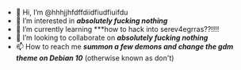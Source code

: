 - 👋 Hi, I’m @hhhjjhfdffdiidfiudfiuifdu
- 👀 I’m interested in ***absolutely fucking nothing***
- 🌱 I’m currently learning ***how to hack into serev4egrras??!!!!
- 💞️ I’m looking to collaborate on ***absolutely fucking nothing***
- 📫 How to reach me ***summon a few demons and change the gdm theme on Debian 10*** (otherwise known as don't)

<!---
hhhjjhfdffdiidfiudfiuifdu/hhhjjhfdffdiidfiudfiuifdu is a ✨ special ✨ repository because its `README.md` (this file) appears on your GitHub profile.
You can click the Preview link to take a look at your changes.
--->
